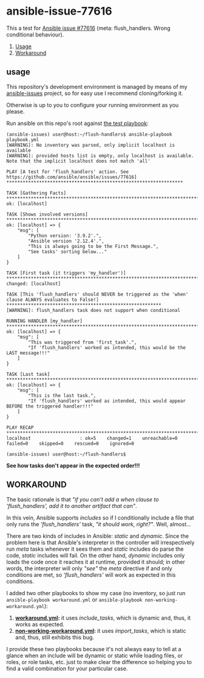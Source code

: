 # ansible-issue-77616
This a test for [Ansible issue #77616](https://github.com/ansible/ansible/issues/77616) (meta: flush_handlers. Wrong conditional behaviour).
1. [Usage](#usage)
1. [Workaround](#workaround)

## usage<a name="usage"></a>
This repository's development environment is managed by means of my [ansible-issues](https://github.com/jmnavarrol/ansible-issues) project, so for easy use I recommend cloning/forking it.

Otherwise is up to you to configure your running environment as you please.

Run ansible on this repo's root against [the test playbook](./playbook.yml):
```console
(ansible-issues) user@host:~/flush-handlers$ ansible-playbook playbook.yml
[WARNING]: No inventory was parsed, only implicit localhost is available
[WARNING]: provided hosts list is empty, only localhost is available. Note that the implicit localhost does not match 'all'

PLAY [A test for 'flush_handlers' action. See https://github.com/ansible/ansible/issues/77616] *****************************************************************

TASK [Gathering Facts] *****************************************************************************************************************************************
ok: [localhost]

TASK [Shows involved versions] *********************************************************************************************************************************
ok: [localhost] => {
    "msg": [
        "Python version: '3.9.2'.",
        "Ansible version '2.12.4'.",
        "This is always going to be the First Message.",
        "See tasks' sorting below..."
    ]
}

TASK [First task (it triggers 'my_handler')] *******************************************************************************************************************
changed: [localhost]

TASK [This 'flush_handlers' should NEVER be triggered as the 'when' clause ALWAYS evaluates to False!] *********************************************************
[WARNING]: flush_handlers task does not support when conditional

RUNNING HANDLER [my_handler] ***********************************************************************************************************************************
ok: [localhost] => {
    "msg": [
        "This was triggered from 'first_task'.",
        "If 'flush_handlers' worked as intended, this would be the LAST message!!!"
    ]
}

TASK [Last task] ***********************************************************************************************************************************************
ok: [localhost] => {
    "msg": [
        "This is the last task.",
        "If 'flush_handlers' worked as intended, this would appear BEFORE the triggered handler!!!"
    ]
}

PLAY RECAP *****************************************************************************************************************************************************
localhost                  : ok=5    changed=1    unreachable=0    failed=0    skipped=0    rescued=0    ignored=0   

(ansible-issues) user@host:~/flush-handlers$
```

**See how tasks don't appear in the expected order!!!**

## WORKAROUND<a name="workaround"></a>
The basic rationale is that *"if you can't add a *when* clause to 'flush_handlers', add it to another artifact that can"*.

In this vein, Ansible supports *includes* so if I conditionally include a file that only runs the *'flush_handlers'* task, *"it should work, right?"*.  Well, almost...

There are two kinds of includes in Ansible: *static* and *dynamic*.  Since the problem here is that Ansible's interpreter in the controller will irrespectively run *meta* tasks whenever it sees them and *static* includes do parse the code, *static* includes will fail.  On the other hand, *dynamic* includes only loads the code once it reaches it at runtime, provided it should; in other words, the interpreter will only *"see"* the *meta* directive if and only conditions are met, so *'flush_handlers'* will work as expected in this conditions.

I added two other playbooks to show my case (no inventory, so just run `ansible-playbook workaround.yml` or `ansible-playbook non-working-workaround.yml`):
1. **[workaround.yml](./workaround.yml):** it uses *include_tasks*, which is dynamic and, thus, it works as expected.
1. **[non-working-workaround.yml](./non-working-workaround.yml):** it uses *import_tasks*, which is static and, thus, still exhibits this bug.

I provide these two playbooks because it's not always easy to tell at a glance when an include will be dynamic or static while loading files, or roles, or role tasks, etc. just to make clear the difference so helping you to find a valid combination for your particular case.
